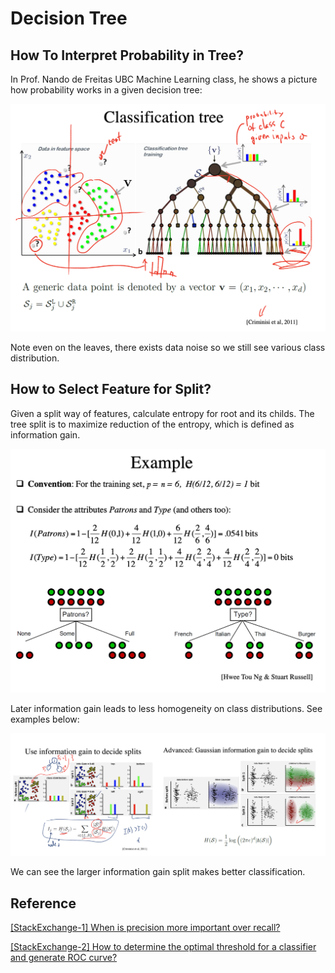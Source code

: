 
# Decision Tree 




## How To Interpret Probability in Tree?

In Prof. Nando de Freitas UBC Machine Learning class, he shows a picture how probability works in a given decision tree:

![decision_tree](images/layer_probability.png)

Note even on the leaves, there exists data noise so we still see various class distribution.


## How to Select Feature for Split?

Given a split way of features, calculate entropy for root and its childs. The tree split is to maximize reduction of the entropy, which is defined as information gain. 

![example_information_gain](images/example_information_gain.png)

Later information gain leads to less homogeneity on class distributions. See examples below: 

![split_example](images/split_example.png)

We can see the larger information gain split makes better classification.


## Reference


[When is precision more important over recall?]: https://datascience.stackexchange.com/questions/30881/when-is-precision-more-important-over-recall
[[StackExchange-1] When is precision more important over recall?](https://datascience.stackexchange.com/questions/30881/when-is-precision-more-important-over-recall)


[How to determine the optimal threshold for a classifier and generate ROC curve?]: https://stats.stackexchange.com/questions/123124/how-to-determine-the-optimal-threshold-for-a-classifier-and-generate-roc-curve#:~:text=A%20really%20easy%20way%20to,positive%20rate(fpr)%20overlap.
[[StackExchange-2] How to determine the optimal threshold for a classifier and generate ROC curve?](https://stats.stackexchange.com/questions/123124/how-to-determine-the-optimal-threshold-for-a-classifier-and-generate-roc-curve#:~:text=A%20really%20easy%20way%20to,positive%20rate(fpr)%20overlap.)

